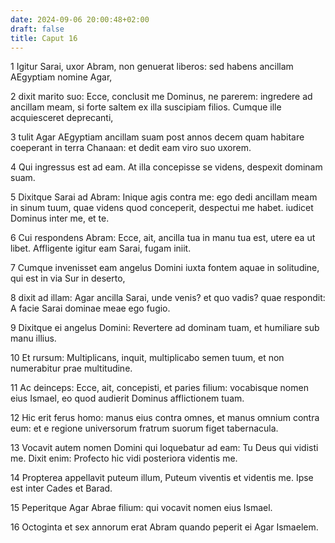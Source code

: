 ```yaml
---
date: 2024-09-06 20:00:48+02:00
draft: false
title: Caput 16
---
```





1 Igitur Sarai, uxor Abram, non genuerat liberos: sed habens ancillam AEgyptiam nomine Agar,

2 dixit marito suo: Ecce, conclusit me Dominus, ne parerem: ingredere ad ancillam meam, si forte saltem ex illa suscipiam filios. Cumque ille acquiesceret deprecanti,

3 tulit Agar AEgyptiam ancillam suam post annos decem quam habitare coeperant in terra Chanaan: et dedit eam viro suo uxorem.

4 Qui ingressus est ad eam. At illa concepisse se videns, despexit dominam suam.

5 Dixitque Sarai ad Abram: Inique agis contra me: ego dedi ancillam meam in sinum tuum, quae videns quod conceperit, despectui me habet. iudicet Dominus inter me, et te.

6 Cui respondens Abram: Ecce, ait, ancilla tua in manu tua est, utere ea ut libet. Affligente igitur eam Sarai, fugam iniit.

7 Cumque invenisset eam angelus Domini iuxta fontem aquae in solitudine, qui est in via Sur in deserto,

8 dixit ad illam: Agar ancilla Sarai, unde venis? et quo vadis? quae respondit: A facie Sarai dominae meae ego fugio.

9 Dixitque ei angelus Domini: Revertere ad dominam tuam, et humiliare sub manu illius.

10 Et rursum: Multiplicans, inquit, multiplicabo semen tuum, et non numerabitur prae multitudine.

11 Ac deinceps: Ecce, ait, concepisti, et paries filium: vocabisque nomen eius Ismael, eo quod audierit Dominus afflictionem tuam.

12 Hic erit ferus homo: manus eius contra omnes, et manus omnium contra eum: et e regione universorum fratrum suorum figet tabernacula.

13 Vocavit autem nomen Domini qui loquebatur ad eam: Tu Deus qui vidisti me. Dixit enim: Profecto hic vidi posteriora videntis me.

14 Propterea appellavit puteum illum, Puteum viventis et videntis me. Ipse est inter Cades et Barad.

15 Peperitque Agar Abrae filium: qui vocavit nomen eius Ismael.

16 Octoginta et sex annorum erat Abram quando peperit ei Agar Ismaelem.

